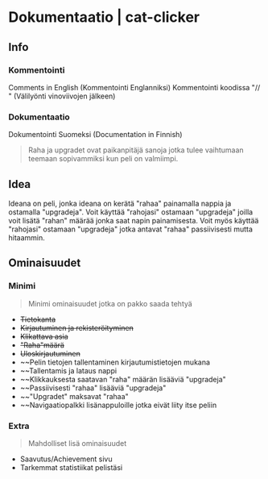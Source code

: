 # Dokumentaatio | cat-clicker

## Info

### Kommentointi

Comments in English (Kommentointi Englanniksi)
Kommentointi koodissa "// " (Välilyönti vinoviivojen jälkeen)

### Dokumentaatio

Dokumentointi Suomeksi (Documentation in Finnish)
> Raha ja upgradet ovat paikanpitäjä sanoja jotka tulee vaihtumaan teemaan sopivammiksi kun peli on valmiimpi.

## Idea

Ideana on peli, jonka ideana on kerätä "rahaa" painamalla nappia ja ostamalla "upgradeja". Voit käyttää "rahojasi" ostamaan "upgradeja" joilla voit lisätä "rahan" määrää jonka saat napin painamisesta. Voit myös käyttää "rahojasi" ostamaan "upgradeja" jotka antavat "rahaa" passiivisesti mutta hitaammin.

## Ominaisuudet

### Minimi

> Minimi ominaisuudet jotka on pakko saada tehtyä

-   ~~Tietokanta~~
-   ~~Kirjautuminen ja rekisteröityminen~~
-   ~~Klikattava asia~~
-   ~~"Raha"määrä~~
-   ~~Uloskirjautuminen~~
-   ~~Pelin tietojen tallentaminen kirjautumistietojen mukana
-   ~~Tallentamis ja lataus nappi
-   ~~Klikkauksesta saatavan "raha" määrän lisääviä "upgradeja"
-   ~~Passiivisesti "rahaa" lisääviä "upgradeja"
-   ~~"Upgradet" maksavat "rahaa"
-   ~~Navigaatiopalkki lisänappuloille jotka eivät liity itse peliin

### Extra

> Mahdolliset lisä ominaisuudet

-   Saavutus/Achievement sivu
-   Tarkemmat statistiikat pelistäsi
